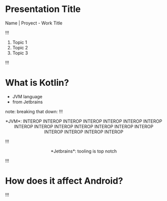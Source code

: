 <!-- .slide: data-background="#5D6FA5" -->
<!-- .slide: data-state="terminal" -->
# Presentation Title

Name |  Proyect - Work Title
<br>

!!!
<!-- Topics-->

1. Topic 1
1. Topic 2
1. Topic 3

!!!

# What is Kotlin?

- JVM language
- from Jetbrains

note: breaking that down:
!!!

<div align="center">
*JVM*: INTEROP INTEROP INTEROP 
INTEROP INTEROP INTEROP 
INTEROP INTEROP INTEROP 
INTEROP INTEROP INTEROP 
INTEROP INTEROP INTEROP 
INTEROP INTEROP INTEROP 
</div>
 
!!!

<div align="center">
*Jetbrains*: tooling is top notch
</div>

!!!

<!-- .slide: data-background="#5D6FA5" -->
<!-- .slide: data-state="terminal" -->

# How does it affect Android?

!!!  